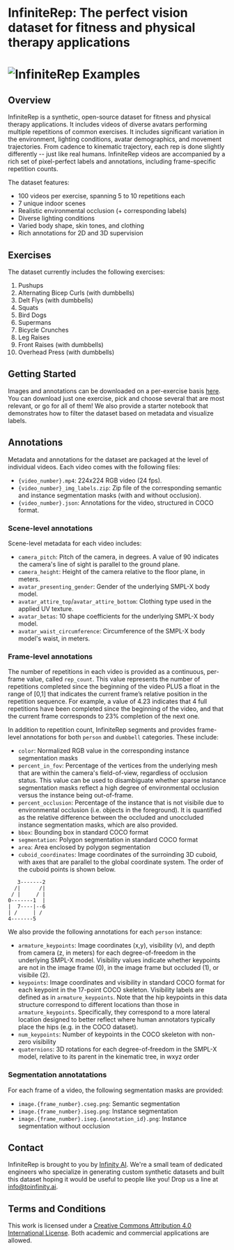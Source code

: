 # InfiniteRep: The perfect vision dataset for fitness and physical therapy applications

# ![InfiniteRep Examples](./images/header.gif)

## Overview 
InfiniteRep is a synthetic, open-source dataset for fitness and physical therapy applications. It includes videos of diverse avatars performing multiple repetitions of common exercises. It includes significant variation in the environment, lighting conditions, avatar demographics, and movement trajectories. From cadence to kinematic trajectory, each rep is done slightly differently -- just like real humans. InfiniteRep videos are accompanied by a rich set of pixel-perfect labels and annotations, including frame-specific repetition counts.

The dataset features:

- 100 videos per exercise, spanning 5 to 10 repetitions each
- 7 unique indoor scenes
- Realistic environmental occlusion (+ corresponding labels)
- Diverse lighting conditions
- Varied body shape, skin tones, and clothing
- Rich annotations for 2D and 3D supervision

## Exercises

The dataset currently includes the following exercises: 

1. Pushups
2. Alternating Bicep Curls (with dumbbells)
2. Delt Flys (with dumbbells)
3. Squats
4. Bird Dogs
5. Supermans
6. Bicycle Crunches
7. Leg Raises
8. Front Raises (with dumbbells)
9. Overhead Press (with dumbbells)

## Getting Started

Images and annotations can be downloaded on a per-exercise basis [here](https://toinfinity.us14.list-manage.com/subscribe?u=d737c68bb0ef2f563626eb374&id=cc1d6a5621). You can download just one exercise, pick and choose several that are most relevant, or go for all of them! We also provide a starter notebook that demonstrates how to filter the dataset based on metadata and visualize labels.

## Annotations

Metadata and annotations for the dataset are packaged at the level of individual videos. Each video comes with the following files: 

* `{video_number}.mp4`: 224x224 RGB video (24 fps).
* `{video_number}_img_labels.zip`: Zip file of the corresponding semantic and instance segmentation masks (with and without occlusion).
* `{video_number}.json`: Annotations for the video, structured in COCO format.

### Scene-level annotations

Scene-level metadata for each video includes:

* `camera_pitch`: Pitch of the camera, in degrees. A value of 90 indicates the camera's line of sight is parallel to the ground plane.
* `camera_height`: Height of the camera relative to the floor plane, in meters.
* `avatar_presenting_gender`: Gender of the underlying SMPL-X body model.
* `avatar_attire_top`/`avatar_attire_bottom`: Clothing type used in the applied UV texture.
* `avatar_betas`: 10 shape coefficients for the underlying SMPL-X body model.
* `avatar_waist_circumference`: Circumference of the SMPL-X body model's waist, in meters.

### Frame-level annotations
The number of repetitions in each video is provided as a continuous, per-frame value, called `rep_count`. This value represents the number of repetitions completed since the beginning of the video PLUS a float in the range of [0,1] that indicates the current frame’s relative position in the repetition sequence. For example, a value of 4.23 indicates that 4 full repetitions have been completed since the beginning of the video, and that the current frame corresponds to 23% completion of the next one.

In addition to repetition count, InfiniteRep segments and provides frame-level annotations for both `person` and `dumbbell` categories. These include: 

* `color`: Normalized RGB value in the corresponding instance segmentation masks
* `percent_in_fov`: Percentage of the vertices from the underlying mesh that are within the camera's field-of-view, regardless of occlusion status. This value can be used to disambiguate whether sparse instance segmentation masks reflect a high degree of environmental occlusion versus the instance being out-of-frame.
* `percent_occlusion`: Percentage of the instance that is not visibile due to environmental occlusion (i.e. objects in the foreground). It is quantified as the relative difference between the occluded and unoccluded instance segmentation masks, which are also provided.
* `bbox`: Bounding box in standard COCO format
* `segmentation`: Polygon segmentation in standard COCO format
* `area`: Area enclosed by polygon segmentation
* `cuboid_coordinates`: Image coordinates of the surroinding 3D cuboid, with axes that are parallel to the global coordinate system. The order of the cuboid points is shown below.

```
   3-------2
  /|      /|
 / |     / |
0-------1  |
|  7----|--6
| /     | /
4-------5
```

We also provide the following annotations for each `person` instance:

* `armature_keypoints`: Image coordinates (x,y), visibility (v), and depth from camera (z, in meters) for each degree-of-freedom in the underlying SMPL-X model. Visibility values indicate whether keypoints are not in the image frame (0), in the image frame but occluded (1), or visibile (2).
* `keypoints`: Image coordinates and visibility in standard COCO format for each keypoint in the 17-point COCO skeleton. Visibility labels are defined as in `armature_keypoints`. Note that the hip keypoints in this data structure correspond to different locations than those in `armature_keypoints`. Specifically, they correspond to a more lateral location designed to better reflect where human annotators typically place the hips (e.g. in the COCO dataset).
* `num_keypoints`: Number of keypoints in the COCO skeleton with non-zero visibility
* `quaternions`: 3D rotations for each degree-of-freedom in the SMPL-X model, relative to its parent in the kinematic tree, in wxyz order

### Segmentation annotatations

For each frame of a video, the following segmentation masks are provided:

* `image.{frame_number}.cseg.png`: Semantic segmentation
* `image.{frame_number}.iseg.png`: Instance segmentation
* `image.{frame_number}.iseg.{annotation_id}.png`: Instance segmentation without occlusion

## Contact
InfiniteRep is brought to you by [Infinity AI](https://toinfinity.ai/). We're a small team of dedicated engineers who specialize in generating custom synthetic datasets and built this dataset hoping it would be useful to people like you! Drop us a line at [info@toinfinity.ai](mailto:info@toinfinity.ai).


## Terms and Conditions

This work is licensed under a
[Creative Commons Attribution 4.0 International License](http://creativecommons.org/licenses/by/4.0/). Both academic and commercial applications are allowed.